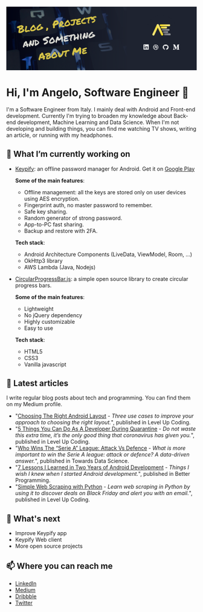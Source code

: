 ![hader](GitHub_header.png)

# Hi, I'm Angelo, Software Engineer 👋
I'm a Software Engineer from Italy. I mainly deal with Android and Front-end development. Currently I'm trying to broaden my knowledge about Back-end development, Machine Learning and Data Science. When I'm not developing and building things, you can find me watching TV shows, writing an article, or running with my headphones.

## 🔭 What I’m currently working on
* [Keypify](https://keypify.com): an offline password manager for Android. Get it on [Google Play](https://bit.ly/keypify) 

  **Some of the main features**:
    - Offline management: all the keys are stored only on user devices using AES encryption.
    - Fingerprint auth, no master password to remember.
    - Safe key sharing.
    - Random generator of strong password.
    - App-to-PC fast sharing.
    - Backup and restore with 2FA.
    
  **Tech stack**:
    - Android Architecture Components (LiveData, ViewModel, Room, ...)
    - OkHttp3 library
    - AWS Lambda (Java, Nodejs)
    
* [CircularProgressBar.js](https://github.com/AngeloFaella/CircularProgressBar): a simple open source library to create circular progress bars. 

  **Some of the main features**:
    - Lightweight
    - No jQuery dependency
    - Highly customizable
    - Easy to use
    
  **Tech stack**:
    - HTML5
    - CSS3
    - Vanilla javascript

## 💬 Latest articles
I write regular blog posts about tech and programming. You can find them on my Medium profile.

- "[Choosing The Right Android Layout](https://levelup.gitconnected.com/choosing-the-right-android-layout-8c35fe476b35) - *Three use cases to improve your approach to choosing the right layout.*", published in Level Up Coding.
- "[5 Things You Can Do As A Developer During Quarantine](https://levelup.gitconnected.com/5-things-you-can-do-as-a-developer-during-quarantine-35aa118c73c8) - *Do not waste this extra time, it’s the only good thing that coronavirus has given you.*", published in Level Up Coding.
- "[Who Wins The “Serie A” League: Attack Vs Defence](https://towardsdatascience.com/who-wins-the-serie-a-league-attack-vs-defence-a48128e71e22) - *What is more important to win the Serie A league: attack or defence? A data-driven answer.*", published in Towards Data Science.
- "[7 Lessons I Learned in Two Years of Android Development](https://levelup.gitconnected.com/5-things-you-can-do-as-a-developer-during-quarantine-35aa118c73c8) - *Things I wish I knew when I started Android development.*", published in Better Programming.
- "[Simple Web Scraping with Python](https://levelup.gitconnected.com/simple-web-scraping-with-python-1692c11e3b1a) - *Learn web scraping in Python by using it to discover deals on Black Friday and alert you with an email.*", published in Level Up Coding.


## 🌱 What's next
- Improve Keypify app
- Keypify Web client 
- More open source projects

## 📫 Where you can reach me
- [LinkedIn](https://www.linkedin.com/in/angelo-faella)
- [Medium](https://www.medium.com/@AngeloFaella)
- [Dribbble](https://dribbble.com/angelo_faella)
- [Twitter](https://twitter.com/AngeloFaella16)



<!--
**AngeloFaella/AngeloFaella** is a ✨ _special_ ✨ repository because its `README.md` (this file) appears on your GitHub profile.

Here are some ideas to get you started:

- 🔭 I’m currently working on ...
- 🌱 I’m currently learning ...
- 👯 I’m looking to collaborate on ...
- 🤔 I’m looking for help with ...
- 💬 Ask me about ...
- 📫 How to reach me: ...
- 😄 Pronouns: ...
- ⚡ Fun fact: ...
-->
